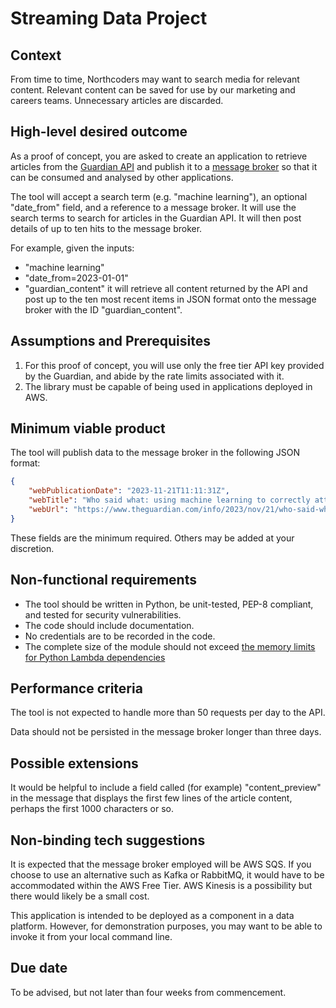 # Streaming Data Project

## Context
From time to time, Northcoders may want to search media for relevant content. Relevant content can be saved for use 
by our marketing and careers teams. Unnecessary articles are discarded.

## High-level desired outcome
As a proof of concept, you are asked to create an application to retrieve articles from the [Guardian API](https://open-platform.theguardian.com/) and publish it to
a [message broker](https://en.wikipedia.org/wiki/Message_broker) so that it can be consumed and analysed by other applications.

The tool will accept a search term (e.g. "machine learning"), an optional "date_from" field, and a reference to a message broker. It will use the search terms to search for articles in the Guardian API. It will then post details of up to ten hits to the message broker.

For example, given the inputs:
- "machine learning" 
- "date_from=2023-01-01"
- "guardian_content"
it will retrieve all content returned by the API and post up to the ten most recent 
items in JSON format onto the message broker with the ID "guardian_content".


## Assumptions and Prerequisites
1. For this proof of concept, you will use only the free tier API key provided by
the Guardian, and abide by the rate limits associated with it.
2. The library must be capable of being used in applications deployed in AWS. 


## Minimum viable product
The tool will publish data to the message broker in the following JSON format:
```json
{
    "webPublicationDate": "2023-11-21T11:11:31Z",
    "webTitle": "Who said what: using machine learning to correctly attribute quotes",
    "webUrl": "https://www.theguardian.com/info/2023/nov/21/who-said-what-using-machine-learning-to-correctly-attribute-quotes"
}
```
These fields are the minimum required. Others may be added at your discretion.


## Non-functional requirements
- The tool should be written in Python, be unit-tested, PEP-8 compliant, and tested for security vulnerabilities.
- The code should include documentation.
- No credentials are to be recorded in the code.
- The complete size of the module should not exceed [the memory limits for Python Lambda dependencies](https://docs.aws.amazon.com/lambda/latest/dg/gettingstarted-package.html)


## Performance criteria
The tool is not expected to handle more than 50 requests per day to the API.

Data should not be persisted in the message broker longer than three days.


## Possible extensions
It would be helpful to include a field called (for example) "content_preview" in the
message that displays the first few lines of the article content, perhaps the first
1000 characters or so.


## Non-binding tech suggestions
It is expected that the message broker employed will be AWS SQS. If you choose
to use an alternative such as Kafka or RabbitMQ, it would have to be accommodated 
within the AWS Free Tier. AWS Kinesis is a possibility but there would likely be a small cost.

This application is intended to be deployed as a component in a data platform. However, for
demonstration purposes, you may want to be able to invoke it from your local command line.


## Due date
To be advised, but not later than four weeks from commencement.